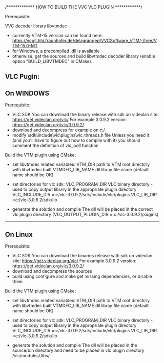 /************* HOW TO BUILD THE VVC VLC PLUGIN ************/

Prerequisite:

VVC decoder library libvtmdec
- currently VTM-15 version can be found here:
  https://vcgit.hhi.fraunhofer.de/delagrangep/VVCSoftware_VTM/-/tree/VTM-15.0-MT
- for Windows, a precompiled .dll is available
- otherwise, get the sources and build libvtmdec decoder library (enable option "BUILD_LIBVTMDEC" in CMake).


VLC Pugin:
-------------------
On WINDOWS
-------------------

Prerequisite:
  - VLC SDK
  You can download the binary release with sdk on videolan site: https://get.videolan.org/vlc/
  For example 3.0.9.2 version: https://get.videolan.org/vlc/3.0.9.2/
  - download and decompress for example on c:/.
  - modify \sdk\include\vlc\plugins\vlc_threads.h file
  Unless you need it (and you'll have to figure out how to compile with it) 
  you should comment the definition of vlc_poll function 

Build the VTM plugin using CMake:
- set libvtmdec related variables:
  VTM_DIR               path to VTM root directory with libvtmdec built
  VTMDEC_LIB_NAME       dll libray file name (default name should be OK)

- set directories for vlc sdk:
  VLC_PROGRAM_DIR       VLC binary directory - used to copy output library in the appropriate plugin directory
  VLC_INCLUDE_DIR       =c:/vlc-3.0.9.2/sdk/include/vlc/plugins
  VLC_LIB_DIR           =c:/vlc-3.0.9.2/sdk/lib

- generate the solution and compile
  The dll will be placed in the correct vlc plugin directory (VLC_OUTPUT_PLUGIN_DIR = c:/vlc-3.0.9.2/plugins)

-------------------
On Linux
-------------------

Prerequisite:
  - VLC SDK
  You can download the binaries release with sdk on videolan site: https://get.videolan.org/vlc/
  For example 3.0.9.2 version: https://get.videolan.org/vlc/3.0.9.2/
  - download and decompress the sources
  - build using configure and make
  get missing dependencies, or disable them

Build the VTM plugin using CMake:
- set libvtmdec related variables:
  VTM_DIR               path to VTM root directory with libvtmdec built
  VTMDEC_LIB_NAME       dll libray file name (default name should be OK)

- set directories for vlc sdk:
  VLC_PROGRAM_DIR       VLC binary directory - used to copy output library in the appropriate plugin directory
  VLC_INCLUDE_DIR       =c:/vlc-3.0.9.2/sdk/include/vlc/plugins
  VLC_LIB_DIR           =c:/vlc-3.0.9.2/sdk/lib

- generate the solution and compile
  The dll will be placed in the source/bin directory and need to be placed in vlc plugin directory /vlc/modules/.libs/
